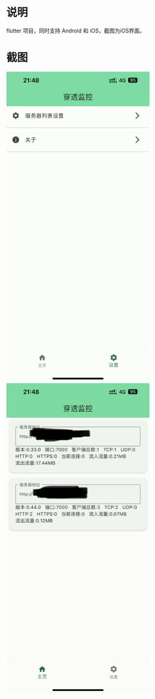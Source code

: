 # 说明
flutter 项目，同时支持 Android 和 iOS，截图为iOS界面。
# 截图
<img src="./doc/1.PNG" width="375">
<img src="./doc/2.PNG" width="375">